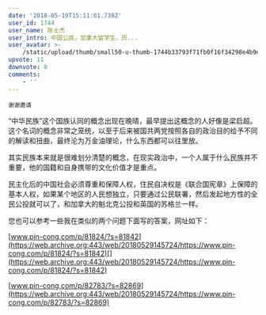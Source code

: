 ```yaml
---
date: '2018-05-19T15:11:01.738Z'
user_id: 1744
user_name: 陈士杰
user_intro: 中国公民，加拿大留学生，历...
user_avatar: >-
    /static/upload/thumb/small50-u-thumb-1744b33793f71fb0f16f34298e4b9ea5b3029c60d1bc.png
upvote: 11
downvote: 0
comments:
    - ''
---
```


<sub>谢谢邀请</sub>

“中华民族”这个国族认同的概念出现在晚晴，最早提出这概念的人好像是梁启超。这个名词的概念非常之笼统，以至于后来被国共两党按照各自的政治目的给予不同的解读和扭曲，最终沦为万金油理论，什么东西都可以往里放。

其实民族本来就是很难划分清楚的概念，在现实政治中，一个人属于什么民族并不重要，他的国籍和自身携带的文化价值才是重点。

民主化后的中国社会必须尊重和保障人权，住民自决权是《联合国宪章》上保障的基本人权，如果某个地区的人民想独立，只要通过公民联署，然后发起地方性的全民公投就可以了，和加拿大的魁北克公投和英国的苏格兰一样。

您也可以参考一些我在类似的两个问题下面写的答案，网址如下：

[www.pin-cong.com/p/81824/?s=81842](https://web.archive.org:443/web/20180529145724/https://www.pin-cong.com/p/81824/?s=81842)[](https://web.archive.org:443/web/20180529145724/https://www.pin-cong.com/p/81824/?s=81842)

[www.pin-cong.com/p/82783/?s=82869](https://web.archive.org:443/web/20180529145724/https://www.pin-cong.com/p/82783/?s=82869)
